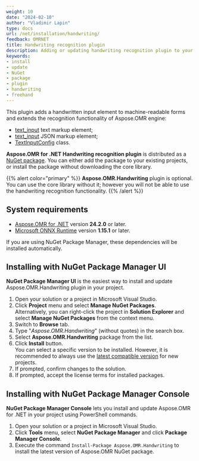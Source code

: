 ```yaml
---
weight: 10
date: "2024-02-10"
author: "Vladimir Lapin"
type: docs
url: /net/installation/handwriting/
feedback: OMRNET
title: Handwriting recognition plugin
description: Adding or updating handwriting recognition plugin to your project based on Aspose.OMR for .NET.
keywords:
- install
- update
- NuGet
- package
- plugin
- handwriting
- freehand
---
```


This plugin adds a handwritten input element to machine-readable forms and extends the recognition functionality of Aspose.OMR engine:

- [text_input](/omr/txt-markup/text_input/) text markup element;
- [text_input](/omr/json-markup/text_input/) JSON markup element;
- [TextInputConfig](/omr/net/programmatic-forms/textinputconfig/) class.

**Aspose.OMR for .NET Handwriting recognition plugin** is distributed as a [NuGet package](https://www.nuget.org/packages/Aspose.OMR.Handwriting). You can either add the package to your existing projects, or install the package without downloading the core library.

{{% alert color="primary" %}}
**Aspose.OMR.Handwriting** plugin is optional. You can use the core library without it; however you will not be able to use the handwriting recognition functionality.
{{% /alert %}} 

## System requirements

- [Aspose.OMR for .NET](https://www.nuget.org/packages/Aspose.OMR) version **24.2.0** or later.
- [Microsoft ONNX Runtime](https://www.nuget.org/packages/Microsoft.ML.OnnxRuntime/) version **1.15.1** or later.

If you are using NuGet Package Manager, these dependencies will be installed automatically.

## Installing with NuGet Package Manager UI

**NuGet Package Manager UI** is the easiest way to install and update Aspose.OMR.Handwriting plugin in your project.

1. Open your solution or a project in Microsoft Visual Studio.
2. Click **Project** menu and select **Manage NuGet Packages**.  
   Alternatively, you can right-click the project in **Solution Explorer** and select **Manage NuGet Packages** from the context menu.
3. Switch to **Browse** tab.
4. Type "_Aspose.OMR.Handwriting_" (without quotes) in the search box.
5. Select **Aspose.OMR.Handwriting** package from the list.
6. Click **Install** button.  
   You can select a specific version to be installed. However, it is recommended to always use the [latest compatible version](/omr/net/release-notes/latest/) for new projects.
7. If prompted, confirm changes to the solution.
8. If prompted, accept the license terms for installed packages.

## Installing with NuGet Package Manager Console

**NuGet Package Manager Console** lets you install and update Aspose.OMR for .NET in your project using PowerShell commands.

1. Open your solution or a project in Microsoft Visual Studio.
2. Click **Tools** menu, select **NuGet Package Manager** and click **Package Manager Console**.
3. Execute the command `Install-Package Aspose.OMR.Handwriting` to install the latest version of Aspose.OMR NuGet package.
